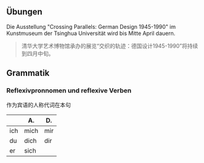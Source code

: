 ## Übungen

Die Ausstellung "Crossing Parallels: German Design 1945-1990" im Kunstmuseum der Tsinghua Universität wird bis Mitte April dauern.

> 清华大学艺术博物馆承办的展览“交织的轨迹：德国设计1945-1990”将持续到四月中旬。

## Grammatik

### Reflexivpronnomen und reflexive Verben

作为宾语的人称代词在本句

|   | A. | D. |
|---|----|----|
| ich | mich | mir |
| du | dich | dir |
| er | sich |